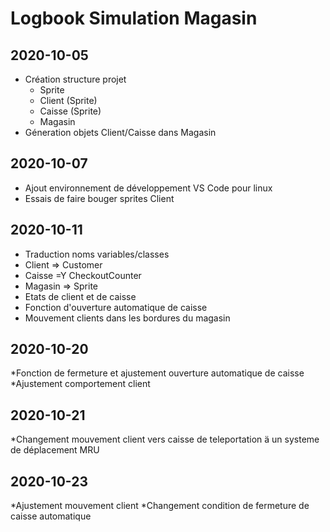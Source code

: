 # Logbook Simulation Magasin
## 2020-10-05
* Création structure projet
  * Sprite
  * Client (Sprite)
  * Caisse (Sprite)
  * Magasin
* Géneration objets Client/Caisse dans Magasin
## 2020-10-07
* Ajout environnement de développement VS Code pour linux
* Essais de faire bouger sprites Client
## 2020-10-11
* Traduction noms variables/classes
 * Client => Customer
 * Caisse =Y CheckoutCounter
 * Magasin => Sprite
* Etats de client et de caisse
* Fonction d'ouverture automatique de caisse
* Mouvement clients dans les bordures du magasin
## 2020-10-20
*Fonction de fermeture et ajustement ouverture automatique de caisse
*Ajustement comportement client
## 2020-10-21
*Changement mouvement client vers caisse de teleportation ä un systeme de déplacement MRU
## 2020-10-23
*Ajustement mouvement client
*Changement condition de fermeture de caisse automatique